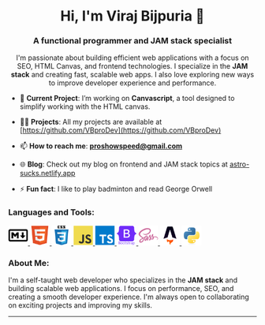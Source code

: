 <meta charset="UTF-8">
<meta name="viewport" content="width=device-width, initial-scale=1.0">
<meta name="description" content="Viraj Bijpuria – Web developer specializing in JAM stack, SEO, HTML Canvas, and frontend development. Open to collaboration and projects.">
<meta name="keywords" content="JAM stack, SEO, HTML, Canvas, JavaScript, TypeScript, Python, Bootstrap, frontend developer, web development, open source">
<meta name="author" content="Viraj Bijpuria">
<meta property="og:title" content="Viraj Bijpuria - Web Developer & JAM Stack Specialist">
<meta property="og:description" content="Frontend developer with expertise in SEO, HTML Canvas, JAM stack, and modern web development. Open to collaboration and projects.">
<meta property="og:url" content="https://github.com/VBproDev/">

<h1 align="center">Hi, I'm Viraj Bijpuria 👋</h1>
<h3 align="center">A functional programmer and JAM stack specialist</h3>

<p align="center">
  I'm passionate about building efficient web applications with a focus on SEO, HTML Canvas, and frontend technologies. I specialize in the <b>JAM stack</b> and creating fast, scalable web apps. I also love exploring new ways to improve developer experience and performance.
</p>

- 🔭 **Current Project**: I’m working on **Canvascript**, a tool designed to simplify working with the HTML canvas.

- 👨‍💻 **Projects**: All my projects are available at [https://github.com/VBproDev](https://github.com/VBproDev)

- 📫 **How to reach me**: **proshowspeed@gmail.com**

- 🌐 **Blog**: Check out my blog on frontend and JAM stack topics at [astro-sucks.netlify.app](https://astro-sucks.netlify.app)

- ⚡ **Fun fact**: I like to play badminton and read George Orwell

<h3 align="left">Languages and Tools:</h3>
<p align="left">
  <a href="https://www.markdownguide.org/" target="_blank" rel="noreferrer"> 
    <img src="https://raw.githubusercontent.com/devicons/devicon/master/icons/markdown/markdown-original.svg" alt="Markdown" width="40" height="40"/> 
  </a> 
  <a href="https://www.w3.org/html/" target="_blank" rel="noreferrer"> 
    <img src="https://raw.githubusercontent.com/devicons/devicon/master/icons/html5/html5-original.svg" alt="HTML5" width="40" height="40"/> 
  </a> 
  <a href="https://www.w3.org/Style/CSS/Overview.en.html" target="_blank" rel="noreferrer"> 
    <img src="https://raw.githubusercontent.com/devicons/devicon/master/icons/css3/css3-original-wordmark.svg" alt="CSS3" width="40" height="40"/> 
  </a> 
  <a href="https://developer.mozilla.org/en-US/docs/Web/JavaScript" target="_blank" rel="noreferrer"> 
    <img src="https://raw.githubusercontent.com/devicons/devicon/master/icons/javascript/javascript-original.svg" alt="JavaScript" width="40" height="40"/> 
  </a> 
  <a href="https://www.typescriptlang.org/" target="_blank" rel="noreferrer"> 
    <img src="https://raw.githubusercontent.com/devicons/devicon/master/icons/typescript/typescript-original.svg" alt="TypeScript" width="40" height="40"/> 
  </a> 
  <a href="https://getbootstrap.com" target="_blank" rel="noreferrer"> 
    <img src="https://raw.githubusercontent.com/devicons/devicon/master/icons/bootstrap/bootstrap-plain-wordmark.svg" alt="Bootstrap" width="40" height="40"/> 
  </a> 
  <a href="https://www.sass-lang.com/" target="_blank" rel="noreferrer">
    <img src="https://raw.githubusercontent.com/devicons/devicon/master/icons/sass/sass-original.svg" alt="SASS Logo" width="40" height="40"/>
  </a>
  <a href="https://astro.build/" target="_blank" rel="noreferrer"> 
    <img src="https://raw.githubusercontent.com/devicons/devicon/master/icons/astro/astro-original.svg" alt="Astro" width="40" height="40"/> 
  </a> 
  <a href="https://www.python.org/" target="_blank" rel="noreferrer"> 
    <img src="https://raw.githubusercontent.com/devicons/devicon/master/icons/python/python-original.svg" alt="Python" width="40" height="40"/> 
  </a> 
</p>

<h3 align="left">About Me:</h3>
<p align="left">
  I'm a self-taught web developer who specializes in the <b>JAM stack</b> and building scalable web applications. I focus on performance, SEO, and creating a smooth developer experience. I'm always open to collaborating on exciting projects and improving my skills.
</p>

---
